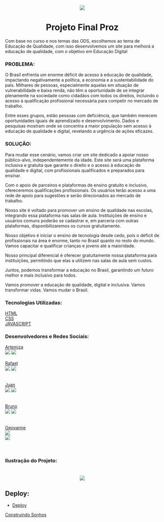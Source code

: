 <h1 align="center">
  <img  src="https://github.com/Mizarocha/Projeto-Final-Proz/assets/88461178/6f93afec-4699-42db-aabc-7272bbba39db")
>
</h1>

 <h1 align="center">Projeto Final Proz</h1>

Com base no curso e nos temas das ODS, escolhemos ao tema de Educação de Qualidade, com isso desenvolvemos um site para melhorá a educação de qualidade, com o objetivo em Educação Digital

### PROBLEMA: 

O Brasil enfrenta um enorme déficit de acesso à educação de qualidade, impactando negativamente a política, a economia e a sustentabilidade do país. Milhares de pessoas, especialmente aquelas em situação de vulnerabilidade e baixa renda, não têm a oportunidade de se integrar plenamente na sociedade como cidadãos com todos os direitos, incluindo o acesso à qualificação profissional necessária para competir no mercado de trabalho.

Entre esses grupos, estão pessoas com deficiência, que também merecem oportunidades iguais de aprendizado e desenvolvimento. Dados e pesquisas mostram onde se concentra a maior população sem acesso à educação de qualidade e digital, revelando a urgência de ações eficazes.


### SOLUÇÃO:
Para mudar esse cenário, vamos criar um site dedicado a apoiar nosso público-alvo, independentemente da idade. Este site será uma plataforma inclusiva e gratuita que garante o direito e o acesso à educação de qualidade e digital, com profissionais qualificados e preparados para ensinar.

Com o apoio de parceiros e plataformas de ensino gratuito e inclusivo, ofereceremos qualificações profissionais. Os usuários terão acesso a uma rede de apoio para sugestões e serão direcionados ao mercado de trabalho.

Nosso site é voltado para promover um ensino de qualidade nas escolas, integrando essa plataforma nas salas de aula. Instituições de ensino e usuários comuns poderão se cadastrar e, em parceria com outras plataformas, disponibilizaremos os cursos gratuitamente.

Nosso objetivo é iniciar o ensino de tecnologia desde cedo, pois o déficit de profissionais na área é enorme, tanto no Brasil quanto no resto do mundo. Vamos capacitar e qualificar crianças e jovens até a maioridade.

Nosso principal diferencial é oferecer gratuitamente nossa plataforma para instituições, permitindo que elas a utilizem nas salas de aula sem custos.

Juntos, podemos transformar a educação no Brasil, garantindo um futuro melhor e mais inclusivo para todos.

Vamos promover a educação de qualidade, digital e inclusiva. Vamos transformar vidas. Vamos mudar o Brasil.

### Tecnologias Utilizadas:
[ HTML](https://developer.mozilla.org/pt-BR/docs/Web/HTML)         
[ CSS](https://developer.mozilla.org/pt-BR/docs/Web/CSS)       
[JAVASCRIPT](https://developer.mozilla.org/pt-BR/docs/Web/JavaScript)   

### Desenvolvedores e Redes Sociais: 
[Artemiza]()     
  <a href="https://www.linkedin.com/in/artemiza-rocha/a" target="_blank"><img src="https://img.shields.io/badge/-LinkedIn-%230077B5?style=for-the-badge&logo=linkedin&logoColor=white" target="_blank"></a> 
  <a href="https://github.com/Mizarocha" target="_blank"><img src="https://img.shields.io/badge/-GITHUB-1C6B94?style=for-the-badge&logo=github&logoColor=white" target="_blank"></a>
<br><br>
[Rafael]()  
  <a href="https://www.linkedin.com/in/rafael-romualdo-5787a3217/" target="_blank"><img src="https://img.shields.io/badge/-LinkedIn-%230077B5?style=for-the-badge&logo=linkedin&logoColor=white" target="_blank"></a> 
  <a href="https://github.com/rafaromualdo1989" target="_blank"><img src="https://img.shields.io/badge/-GITHUB-1C6B94?style=for-the-badge&logo=github&logoColor=white" target="_blank"></a>
<br><br>    
[Juan]()            
  <a href="https://www.linkedin.com/in/juanlucca846" target="_blank"><img src="https://img.shields.io/badge/-LinkedIn-%230077B5?style=for-the-badge&logo=linkedin&logoColor=white" target="_blank"></a> 
  <a href="https://github.com/JuanLucca846" target="_blank"><img src="https://img.shields.io/badge/-GITHUB-1C6B94?style=for-the-badge&logo=github&logoColor=white" target="_blank"></a>           <br><br>   
[Bruno]()   
  <a href="https://www.linkedin.com/in/bruno-eustáquio-gonçalves-536b271b1/" target="_blank"><img src="https://img.shields.io/badge/-LinkedIn-%230077B5?style=for-the-badge&logo=linkedin&logoColor=white" target="_blank"></a> 
  <a href="https://github.com/Brunoeustaquiodepaula" target="_blank"><img src="https://img.shields.io/badge/-GITHUB-1C6B94?style=for-the-badge&logo=github&logoColor=white" target="_blank"></a>
<br><br>   
[Geovanne]()      
  <a href="https://linkedin.com/in/geovannemoreira" target="_blank"><img src="https://img.shields.io/badge/-LinkedIn-%230077B5?style=for-the-badge&logo=linkedin&logoColor=white" target="_blank"></a>      
  <a href="https://github.com/geovannemoreira" target="_blank"><img src="https://img.shields.io/badge/-GITHUB-1C6B94?style=for-the-badge&logo=github&logoColor=white" target="_blank"></a>      
<br><br>  

### Ilustração do Projeto: 

<h1 align="center">
  <img  src="https://github.com/Mizarocha/Projeto-Final-Proz/assets/88461178/018c4624-b0d5-4216-9834-58043b87f466">
</h1>

## Deploy:     

- [Deploy](https://projeto-final-proz.vercel.app/)

          
[Construindo Sonhos](projeto-final-proz.vercel.app)

 
  
